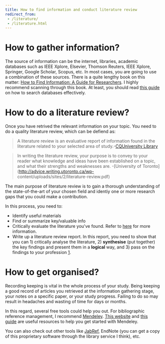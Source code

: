 ```yaml
---
title: How to find information and conduct literature review
redirect_from: 
 - /literature/
 - /literature.html
---
```


# How to gather information?
The source of information can be the internet, libraries, academic databases such as IEEE Xplore, Elsevier, Thomson Reuters, IEEE Xplore, Springer, Google Scholar, Scopus, etc. In most cases, you are going to use a combination of these sources. There is a quite lengthy book on this matter: [How to Find Information: A Guide for Researchers](https://www.mheducation.co.uk/how-to-find-information-a-guide-for-researchers-9780335226313-emea-group). I highly recommend scanning through this book. At least, you should read [this guide](https://www.open.ac.uk/libraryservices/documents/advanced-search-techniques.pdf) on how to search databases effectively.

# How to do a literature review?
Once you have retrived the relevant information on your topic. You need to do a quality literature review, which can be defiend as:
> A literature review is an evaluative report of information found in the
literature related to your selected area of study.-[CQUniversity Library](https://libguides.library.cqu.edu.au/litreview)

> In writing the literature review, your purpose is to convey to your reader what knowledge and ideas have been established on a topic, and what their strengths and weaknesses are. -[University of Toronto](http://advice.writing.utoronto.ca/wp- content/uploads/sites/2/literature-review.pdf)

The main purpose of literature review is to gain a thorough understanding of the state-of-the-art of your chosen field and identiy one or more research gaps that you could make a contribution.

In this process, you need to:
- Identify useful materials
- Find or summarize key/valuable info
- Critically evaluate the literature you've found. Refer to [here]((https://www.gcu.ac.uk/library/pilot/researchskills/criticalreviewing/whatdoescriticallyevaluatingmean/)) for more information.
- Write up a literature review report. In this report, you need to show that you can 1) critically analyse the literature, 2) **synthesise** (put together) the key findings and present them in a **logical** way, and 3) pass on the findings to your profession [1](https://www.gcu.ac.uk/library/pilot/researchskills/criticalreviewing/).

# How to get organised?
Recording keeping is vital in the whole process of your study. Being keeping a good record of articles you retrieved at the information gathering stage, your notes on a specific paper, or your study progress. Failing to do so may result in headaches and wasting of time for days or months. 

In this regard, several free tools could help you out. For bibliographic reference management, I recommend [Mendeley](https://www.mendeley.com/download-desktop-new/). [This website](https://www.mendeley.com/guides) and [this guide](https://stglibrary.files.wordpress.com/2018/07/how-to-use-mendeley-a-step-by-step-guide.pdf) are useful resources to help you get started with Mendeley. 

You can also check out other tools like [JabRef](https://www.jabref.org/), EndNote (you can get a copy of this proprietary software through the library service I think), etc.